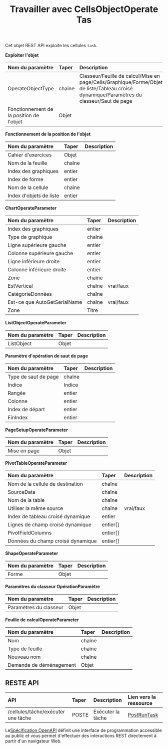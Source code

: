﻿---
title: Travailler avec CellsObjectOperate Tas
second_title: Aspose.Cells Cloud Documen
type: docs
url: /fr/tasks/cells-object-operate/
aliases: [/working-with-cellsobjectoperate-task/]
description: "Cells.Cloud API pour Excel opération : tâche d'opération d'objet de cellules"
weight: 20
kwords: Excel, Office Cloud, REST API, Tableur, PDF, CSV, Json, Markdown, Utilisation des cellulesObjectOperate Task
---
Cet objet REST API exploite les cellules `task`.

**Exploiter l'objet**

|Nom du paramètre|Taper|Description|
|:- |:- |:- |
| OperateObjectType| chaîne| Classeur/Feuille de calcul/Mise en page/Cells/Graphique/Forme/Objet de liste/Tableau croisé dynamique/Paramètres du classeur/Saut de page|
| Fonctionnement de la position de l'objet| Objet||

**Fonctionnement de la position de l'objet**

|Nom du paramètre|Taper|Description|
|:- |:- |:- |
| Cahier d'exercices| Objet||
| Nom de la feuille| chaîne||
| Index des graphiques| entier||
| Index de forme| entier||
| Nom de la cellule| chaîne||
| Index d'objets de liste| entier||


**ChartOperateParameter**

|Nom du paramètre|Taper|Description|
|:- |:- |:- |
| Index des graphiques| entier||
| Type de graphique| chaîne||
| Ligne supérieure gauche| entier||
| Colonne supérieure gauche| entier||
| Ligne inférieure droite| entier||
| Colonne inférieure droite| entier||
| Zone| chaîne||
| EstVertical| chaîne| vrai/faux|
| CatégorieDonnées| chaîne||
| Est-ce que AutoGetSerialName| chaîne| vrai/faux|
| Zone| Titre||

**ListObjectOperateParameter** 

|Nom du paramètre|Taper|Description|
|:- |:- |:- |
| ListObject| Objet||

**Paramètre d'opération de saut de page**

|Nom du paramètre|Taper|Description|
|:- |:- |:- |
| Type de saut de page| chaîne||
| Indice| Indice||
| Rangée| entier||
| Colonne| entier||
| Index de départ| entier||
| FinIndex| entier||


**PageSetupOperateParameter**

|Nom du paramètre|Taper|Description|
|:- |:- |:- |
| Mise en page| Objet||


**PivotTableOperateParameter**

|Nom du paramètre|Taper|Description|
|:- |:- |:- |
| Nom de la cellule de destination| chaîne||
| SourceData| chaîne||
| Nom de la table| chaîne||
| Utiliser la même source| chaîne| vrai/faux|
| Index de tableau croisé dynamique| entier||
| Lignes de champ croisé dynamique|entier[]||
| PivotFieldColumns|entier[]||
| Données du champ croisé dynamique|entier[]||


**ShapeOperateParameter**


|Nom du paramètre|Taper|Description|
|:- |:- |:- |
| Forme| Objet||


**Paramètres du classeur OpérationParamètre**


|Nom du paramètre|Taper|Description|
|:- |:- |:- |
| Paramètres du classeur| Objet||

**Feuille de calculOperateParameter**


|Nom du paramètre|Taper|Description|
|:- |:- |:- |
| Nom| chaîne||
| Type de feuille| chaîne||
| Nouveau nom| chaîne||
| Demande de déménagement| Objet||

## RESTE API

|**API**|**Taper**|**Description**|**Lien vers la ressource**|
|:- |:- |:- |:- |
|/cellules/tâche/exécuter une tâche|POSTE|Exécuter la tâche|[PostRunTask](https://apireference.aspose.cloud/cells/#/Task/PostRunTask)|

 Le[Spécification OpenAPI](https://apireference.aspose.cloud/cells/#/Workbook/PostImportData) définit une interface de programmation accessible au public et vous permet d'effectuer des interactions REST directement à partir d'un navigateur Web.

